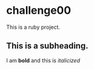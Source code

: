 # challenge00
This is a ruby project.

## This is a subheading.

I am **bold** and this is *italicized*